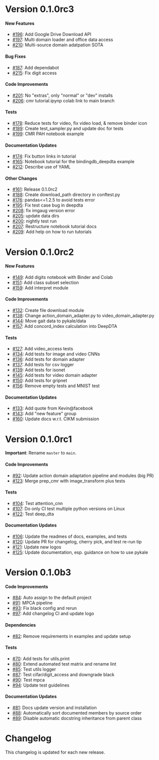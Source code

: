 # Version  0.1.0rc3


#### New Features


* [#196](https://github.com/pykale/pykale/pull/196): Add Google Drive Download API
* [#197](https://github.com/pykale/pykale/pull/197): Multi domain loader and office data access
* [#210](https://github.com/pykale/pykale/pull/210): Multi-source domain adatpation SOTA

#### Bug Fixes


* [#187](https://github.com/pykale/pykale/pull/187): Add dependabot
* [#215](https://github.com/pykale/pykale/pull/215): Fix digit access

#### Code Improvements


* [#201](https://github.com/pykale/pykale/pull/201): No "extras", only "normal" or "dev" installs
* [#206](https://github.com/pykale/pykale/pull/206): cmr tutorial.ipynp colab link to main branch

#### Tests


* [#178](https://github.com/pykale/pykale/pull/178): Reduce tests for video, fix video load, & remove binder icon
* [#189](https://github.com/pykale/pykale/pull/189): Create test_sampler.py and update doc for tests
* [#199](https://github.com/pykale/pykale/pull/199): CMR PAH notebook example

#### Documentation Updates


* [#174](https://github.com/pykale/pykale/pull/174): Fix button links in tutorial
* [#165](https://github.com/pykale/pykale/pull/165): Notebook tutorial for the bindingdb_deepdta example
* [#212](https://github.com/pykale/pykale/pull/212): Describe use of YAML

#### Other Changes

* [#161](https://github.com/pykale/pykale/pull/161): Release 0.1.0rc2
* [#188](https://github.com/pykale/pykale/pull/188): Create download_path directory in conftest.py
* [#176](https://github.com/pykale/pykale/pull/176): pandas<=1.2.5 to avoid tests error
* [#195](https://github.com/pykale/pykale/pull/195): Fix test case bug in deepdta
* [#208](https://github.com/pykale/pykale/pull/208): fix imgaug version error
* [#205](https://github.com/pykale/pykale/pull/205): update data dirs
* [#200](https://github.com/pykale/pykale/pull/200): nightly test run
* [#207](https://github.com/pykale/pykale/pull/207): Restructure notebook tutorial docs
* [#209](https://github.com/pykale/pykale/pull/209): Add help on how to run tutorials


# Version  0.1.0rc2

#### New Features

* [#149](https://github.com/pykale/pykale/pull/149): Add digits notebook with Binder and Colab
* [#151](https://github.com/pykale/pykale/pull/151): Add class subset selection
* [#159](https://github.com/pykale/pykale/pull/159): Add interpret module

#### Code Improvements

* [#132](https://github.com/pykale/pykale/pull/132): Create file download module
* [#138](https://github.com/pykale/pykale/pull/138): Change action_domain_adapter.py to video_domain_adapter.py
* [#144](https://github.com/pykale/pykale/pull/144): Move gait data to pykale/data
* [#157](https://github.com/pykale/pykale/pull/157): Add concord_index calculation into DeepDTA

#### Tests

* [#127](https://github.com/pykale/pykale/pull/127): Add video_access tests
* [#134](https://github.com/pykale/pykale/pull/134): Add tests for image and video CNNs
* [#136](https://github.com/pykale/pykale/pull/136): Add tests for domain adapter
* [#137](https://github.com/pykale/pykale/pull/137): Add tests for csv logger
* [#139](https://github.com/pykale/pykale/pull/139): Add tests for isonet
* [#145](https://github.com/pykale/pykale/pull/145): Add tests for video domain adapter
* [#150](https://github.com/pykale/pykale/pull/150): Add tests for gripnet
* [#156](https://github.com/pykale/pykale/pull/156): Remove empty tests and MNIST test

#### Documentation Updates

* [#133](https://github.com/pykale/pykale/pull/133): Add quote from Kevin@facebook
* [#143](https://github.com/pykale/pykale/pull/143): Add "new feature" group
* [#160](https://github.com/pykale/pykale/pull/160): Update docs w.r.t. CIKM submission

# Version  0.1.0rc1

**Important**: Rename `master` to `main`.

#### Code Improvements

* [#92](https://github.com/pykale/pykale/pull/92): Update action domain adaptation pipeline and modules (big PR)
* [#123](https://github.com/pykale/pykale/pull/123): Merge prep_cmr with image_transform plus tests

#### Tests

* [#104](https://github.com/pykale/pykale/pull/104): Test attention_cnn
* [#107](https://github.com/pykale/pykale/pull/107): Do only CI test multiple python versions on Linux
* [#122](https://github.com/pykale/pykale/pull/122): Test deep_dta

#### Documentation Updates

* [#106](https://github.com/pykale/pykale/pull/106): Update the readmes of docs, examples, and tests
* [#120](https://github.com/pykale/pykale/pull/120): Update PR for changelog, cherry pick, and test re-run tip
* [#121](https://github.com/pykale/pykale/pull/121): Update new logos
* [#125](https://github.com/pykale/pykale/pull/125): Update documentation, esp. guidance on how to use pykale

# Version  0.1.0b3

#### Code Improvements

* [#84](https://github.com/pykale/pykale/pull/84): Auto assign to the default project
* [#91](https://github.com/pykale/pykale/pull/91): MPCA pipeline
* [#93](https://github.com/pykale/pykale/pull/93): Fix black config and rerun
* [#97](https://github.com/pykale/pykale/pull/97): Add changelog CI and update logo

#### Dependencies

* [#82](https://github.com/pykale/pykale/pull/82): Remove requirements in examples and update setup

#### Tests

* [#70](https://github.com/pykale/pykale/pull/70): Add tests for utils.print
* [#80](https://github.com/pykale/pykale/pull/80): Extend automated test matrix and rename lint
* [#85](https://github.com/pykale/pykale/pull/85): Test utils logger
* [#87](https://github.com/pykale/pykale/pull/87): Test cifar/digit_access and downgrade black
* [#90](https://github.com/pykale/pykale/pull/90): Test mpca
* [#94](https://github.com/pykale/pykale/pull/94): Update test guidelines

#### Documentation Updates

* [#81](https://github.com/pykale/pykale/pull/81): Docs update version and installation
* [#88](https://github.com/pykale/pykale/pull/88): Automatically sort documented members by source order
* [#89](https://github.com/pykale/pykale/pull/89): Disable automatic docstring inheritance from parent class


# Changelog

This changelog is updated for each new release.
